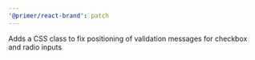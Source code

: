 ```yaml
---
'@primer/react-brand': patch
---
```


Adds a CSS class to fix positioning of validation messages for checkbox and radio inputs
